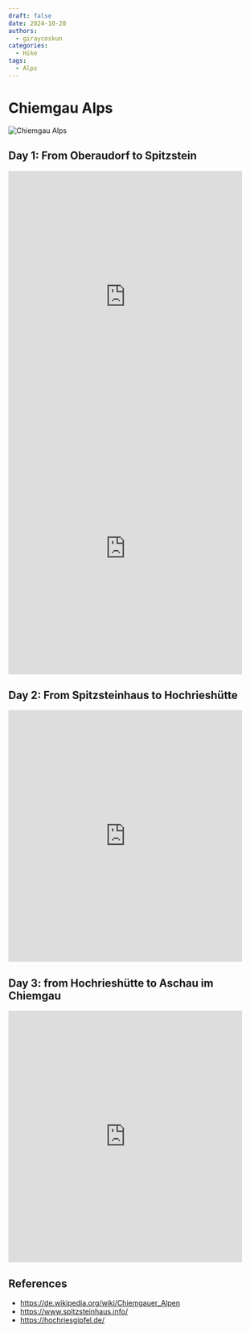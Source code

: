 ```yaml
---
draft: false 
date: 2024-10-20
authors:
  - giraycoskun
categories:
  - Hike
tags:
  - Alps
---
```

# Chiemgau Alps

![Chiemgau Alps](/assets/img/chiemgauer-alpen.png)

<!-- more -->

## Day 1: From Oberaudorf to Spitzstein

<iframe src='https://connect.garmin.com/modern/activity/embed/17350135348' title='Oberaudorf Hiking' width='465' height='500' frameborder='0'></iframe>

<iframe src='https://connect.garmin.com/modern/activity/embed/17350136511' title='Erl Hiking' width='465' height='500' frameborder='0'></iframe>

## Day 2: From Spitzsteinhaus to Hochrieshütte

<iframe src='https://connect.garmin.com/modern/activity/embed/17350194064' title='Erl Hiking' width='465' height='500' frameborder='0'></iframe>

## Day 3: from Hochrieshütte to Aschau im Chiemgau

<iframe src='https://connect.garmin.com/modern/activity/embed/17350140097' title='Frasdorf Hiking' width='465' height='500' frameborder='0'></iframe>

## References

- <https://de.wikipedia.org/wiki/Chiemgauer_Alpen>
- <https://www.spitzsteinhaus.info/>
- <https://hochriesgipfel.de/>